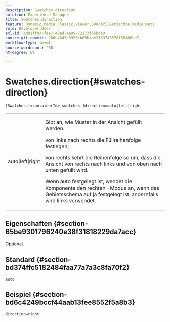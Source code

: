 ```yaml
---
description: Swatches.direction
solution: Experience Manager
title: Swatches.direction
feature: Dynamic Media Classic,Viewer,SDK/API,Gemischte Mediensets
role: Developer,User
exl-id: bd01ff03-fea7-42ad-aa99-72273f55bda0
source-git-commit: 206e4643e3926cb85b4be2189743578f88180be7
workflow-type: tm+mt
source-wordcount: '66'
ht-degree: 6%

---
```


# Swatches.direction{#swatches-direction}

`[Swatches.|<containerId>_swatches.]direction=auto|left|right`

<table id="table_B4B930A32C0742F4932BF071B9EEA9F4"> 
 <tbody> 
  <tr> 
   <td> <p> <span class="codeph"> auto|left|right  </span> </p> </td> 
   <td> <p> Gibt an, wie Muster in der Ansicht gefüllt werden. </p> <p> <span class="codeph"> von links nach rechts  </span> die Füllreihenfolge festlegen; </p> <p> <span class="codeph"> von rechts  </span> kehrt die Reihenfolge so um, dass die Ansicht von rechts nach links und von oben nach unten gefüllt wird. </p> <p>Wenn <span class="codeph"> auto </span> festgelegt ist, wendet die Komponente den <span class="codeph"> rechten </span>-Modus an, wenn das Gebietsschema auf <span class="codeph"> ja </span> festgelegt ist. andernfalls wird links verwendet. </p> </td> 
  </tr> 
 </tbody> 
</table>

## Eigenschaften {#section-65be9301796240e38f31818229da7acc}

Optional.

## Standard {#section-bd374ffc5182484faa77a7a3c8fa70f2}

`auto`

## Beispiel {#section-bd6c4249bccf44aab13fee8552f5a8b3}

`direction=right`
